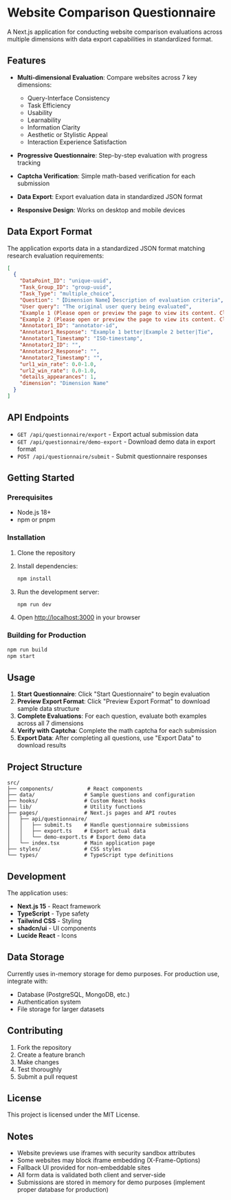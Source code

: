# Website Comparison Questionnaire

A Next.js application for conducting website comparison evaluations across multiple dimensions with data export capabilities in standardized format.

## Features

- **Multi-dimensional Evaluation**: Compare websites across 7 key dimensions:
  - Query-Interface Consistency
  - Task Efficiency
  - Usability
  - Learnability
  - Information Clarity
  - Aesthetic or Stylistic Appeal
  - Interaction Experience Satisfaction

- **Progressive Questionnaire**: Step-by-step evaluation with progress tracking
- **Captcha Verification**: Simple math-based verification for each submission
- **Data Export**: Export evaluation data in standardized JSON format
- **Responsive Design**: Works on desktop and mobile devices

## Data Export Format

The application exports data in a standardized JSON format matching research evaluation requirements:

```json
[
  {
    "DataPoint_ID": "unique-uuid",
    "Task_Group_ID": "group-uuid",
    "Task_Type": "multiple_choice",
    "Question": "【Dimension Name】Description of evaluation criteria",
    "User query": "The original user query being evaluated",
    "Example 1 (Please open or preview the page to view its content. Click either the “Preview” button or the “Open in New Tab” button. The system will record how long you spend viewing.)": "URL1",
    "Example 2 (Please open or preview the page to view its content. Click either the “Preview” button or the “Open in New Tab” button. The system will record how long you spend viewing.)": "URL2",
    "Annotator1_ID": "annotator-id",
    "Annotator1_Response": "Example 1 better|Example 2 better|Tie",
    "Annotator1_Timestamp": "ISO-timestamp",
    "Annotator2_ID": "",
    "Annotator2_Response": "",
    "Annotator2_Timestamp": "",
    "url1_win_rate": 0.0-1.0,
    "url2_win_rate": 0.0-1.0,
    "details_appearances": 1,
    "dimension": "Dimension Name"
  }
]
```

## API Endpoints

- `GET /api/questionnaire/export` - Export actual submission data
- `GET /api/questionnaire/demo-export` - Download demo data in export format
- `POST /api/questionnaire/submit` - Submit questionnaire responses

## Getting Started

### Prerequisites

- Node.js 18+ 
- npm or pnpm

### Installation

1. Clone the repository
2. Install dependencies:
   ```bash
   npm install
   ```

3. Run the development server:
   ```bash
   npm run dev
   ```

4. Open [http://localhost:3000](http://localhost:3000) in your browser

### Building for Production

```bash
npm run build
npm start
```

## Usage

1. **Start Questionnaire**: Click "Start Questionnaire" to begin evaluation
2. **Preview Export Format**: Click "Preview Export Format" to download sample data structure
3. **Complete Evaluations**: For each question, evaluate both examples across all 7 dimensions
4. **Verify with Captcha**: Complete the math captcha for each submission
5. **Export Data**: After completing all questions, use "Export Data" to download results

## Project Structure

```
src/
├── components/           # React components
├── data/                # Sample questions and configuration
├── hooks/               # Custom React hooks
├── lib/                 # Utility functions
├── pages/               # Next.js pages and API routes
│   ├── api/questionnaire/
│   │   ├── submit.ts    # Handle questionnaire submissions
│   │   ├── export.ts    # Export actual data
│   │   └── demo-export.ts # Export demo data
│   └── index.tsx        # Main application page
├── styles/              # CSS styles
└── types/               # TypeScript type definitions
```

## Development

The application uses:
- **Next.js 15** - React framework
- **TypeScript** - Type safety
- **Tailwind CSS** - Styling
- **shadcn/ui** - UI components
- **Lucide React** - Icons

## Data Storage

Currently uses in-memory storage for demo purposes. For production use, integrate with:
- Database (PostgreSQL, MongoDB, etc.)
- Authentication system
- File storage for larger datasets

## Contributing

1. Fork the repository
2. Create a feature branch
3. Make changes
4. Test thoroughly
5. Submit a pull request

## License

This project is licensed under the MIT License.

## Notes

- Website previews use iframes with security sandbox attributes
- Some websites may block iframe embedding (X-Frame-Options)
- Fallback UI provided for non-embeddable sites
- All form data is validated both client and server-side
- Submissions are stored in memory for demo purposes (implement proper database for production)
